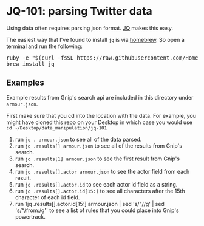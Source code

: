 # JQ-101: parsing Twitter data
Using data often requires parsing json format. [JQ](http://stedolan.github.io/jq/) makes this easy. 

The easiest way that I've found to install `jq` is via [homebrew](http://brew.sh/). So open a terminal and run the following:

<pre>
ruby -e "$(curl -fsSL https://raw.githubusercontent.com/Homebrew/install/master/install)"
brew install jq
</pre>

## Examples
Example results from Gnip's search api are included in this directory under `armour.json`.

First make sure that you cd into the location with the data. For
example, you might have cloned this repo on your Desktop in which case
you would use `cd ~/Desktop/data_manipulation/jq-101`
 
1. run `jq . armour.json` to see all of the data parsed.
2. run `jq .results[] armour.json` to see all of the results from Gnip's
   search.
3. run `jq .results[1] armour.json` to see the first result from Gnip's
   search.
4. run `jq .results[].actor armour.json` to see the actor field from
   each result.
5. run `jq .results[].actor.id` to see each actor id field as a string.
6. run `jq .results[].actor.id[15:]` to see all characters after the
   15th character of each id field. 
7. run 1jq .results[].actor.id[15:] armour.json | sed 's/"//g' | sed 's/^/from:/g'` to see a list of rules that you could place into Gnip's powertrack.



